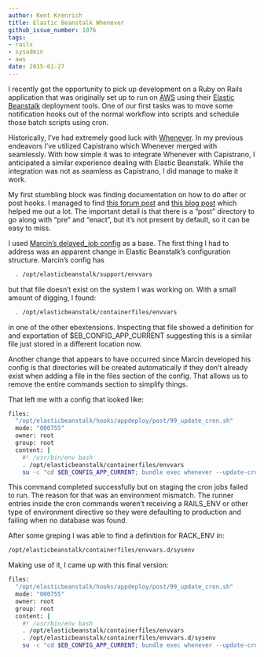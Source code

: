 ```yaml
---
author: Kent Krenrich
title: Elastic Beanstalk Whenever
github_issue_number: 1076
tags:
- rails
- sysadmin
- aws
date: 2015-01-27
---
```


I recently got the opportunity to pick up development on a Ruby on Rails application that was originally set up to run on [AWS](https://aws.amazon.com) using their [Elastic Beanstalk](https://aws.amazon.com/elasticbeanstalk/) deployment tools. One of our first tasks was to move some notification hooks out of the normal workflow into scripts and schedule those batch scripts using cron.

Historically, I’ve had extremely good luck with [Whenever](https://github.com/javan/whenever). In my previous endeavors I’ve utilized Capistrano which Whenever merged with seamlessly. With how simple it was to integrate Whenever with Capistrano, I anticipated a similar experience dealing with Elastic Beanstalk. While the integration was not as seamless as Capistrano, I did manage to make it work.

My first stumbling block was finding documentation on how to do after or post hooks. I managed to find [this forum post](https://forums.aws.amazon.com/thread.jspa?messageID=493887) and [this blog post](http://junkheap.net/blog/2013/05/20/elastic-beanstalk-post-deployment-scripts/) which helped me out a lot. The important detail is that there is a “post” directory to go along with “pre” and “enact”, but it’s not present by default, so it can be easy to miss.

I used [Marcin’s delayed_job config](http://junkheap.net/blog/2013/05/20/elastic-beanstalk-post-deployment-scripts/) as a base. The first thing I had to address was an apparent change in Elastic Beanstalk’s configuration structure. Marcin’s config has

```bash
  . /opt/elasticbeanstalk/support/envvars
```

but that file doesn’t exist on the system I was working on. With a small amount of digging, I found:
```bash
  . /opt/elasticbeanstalk/containerfiles/envvars
```

in one of the other ebextensions. Inspecting that file showed a definition for and exportation of $EB_CONFIG_APP_CURRENT suggesting this is a similar file just stored in a different location now.

Another change that appears to have occurred since Marcin developed his config is that directories will be created automatically if they don’t already exist when adding a file in the files section of the config. That allows us to remove the entire commands section to simplify things.

That left me with a config that looked like:

```bash
files:
  "/opt/elasticbeanstalk/hooks/appdeploy/post/99_update_cron.sh"
  mode: "000755"
  owner: root
  group: root
  content: |
    #! /usr/bin/env bash
    . /opt/elasticbeanstalk/containerfiles/envvars
    su -c "cd $EB_CONFIG_APP_CURRENT; bundle exec whenever --update-cron" - $EB_CONFIG_APP_USER
```

This command completed successfully but on staging the cron jobs failed to run. The reason for that was an environment mismatch. The runner entries inside the cron commands weren’t receiving a RAILS_ENV or other type of environment directive so they were defaulting to production and failing when no database was found.

After some greping I was able to find a definition for RACK_ENV in:

```bash
/opt/elasticbeanstalk/containerfiles/envvars.d/sysenv
```

Making use of it, I came up with this final version:
```bash
files:
  "/opt/elasticbeanstalk/hooks/appdeploy/post/99_update_cron.sh"
  mode: "000755"
  owner: root
  group: root
  content: |
    #! /usr/bin/env bash
    . /opt/elasticbeanstalk/containerfiles/envvars
    . /opt/elasticbeanstalk/containerfiles/envvars.d/sysenv
    su -c "cd $EB_CONFIG_APP_CURRENT; bundle exec whenever --update-cron --set='environment=$RACK_ENV'" - $EB_CONFIG_APP_USER
```
